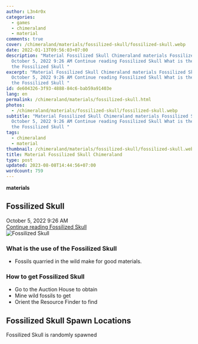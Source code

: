 ```yaml
---
author: L3n4r0x
categories:
  - games
  - chimeraland
  - material
comments: true
cover: /chimeraland/materials/fossilized-skull/fossilized-skull.webp
date: 2022-01-13T09:56:03+07:00
description: "Material Fossilized Skull Chimeraland materials Fossilized Skull
  October 5, 2022 9:26 AM Continue reading Fossilized Skull What is the use of
  the Fossilized Skull "
excerpt: "Material Fossilized Skull Chimeraland materials Fossilized Skull
  October 5, 2022 9:26 AM Continue reading Fossilized Skull What is the use of
  the Fossilized Skull "
id: de604326-3f93-4888-84c6-bab59a91403e
lang: en
permalink: /chimeraland/materials/fossilized-skull.html
photos:
  - /chimeraland/materials/fossilized-skull/fossilized-skull.webp
subtitle: "Material Fossilized Skull Chimeraland materials Fossilized Skull
  October 5, 2022 9:26 AM Continue reading Fossilized Skull What is the use of
  the Fossilized Skull "
tags:
  - chimeraland
  - material
thumbnail: /chimeraland/materials/fossilized-skull/fossilized-skull.webp
title: Material Fossilized Skull Chimeraland
type: post
updated: 2023-08-08T14:44:56+07:00
wordcount: 759
---
```


<link
  rel="stylesheet"
  href="https://rawcdn.githack.com/dimaslanjaka/Web-Manajemen/870a349/css/bootstrap-5-3-0-alpha3-wrapper.css"
/>
<section id="bootstrap-wrapper">
  <div data-bs-theme="dark">
    <div
      class="row g-0 border rounded overflow-hidden flex-md-row mb-4 shadow-sm position-relative bg-dark text-light"
    >
      <div class="col p-4 d-flex flex-column position-static">
        <strong class="d-inline-block mb-2 text-success">materials</strong>
        <h2 class="mb-0">Fossilized Skull</h2>
        <div class="mb-1 text-muted">October 5, 2022 9:26 AM</div>
        <a
          href="/chimeraland/materials/fossilized-skull.html"
          class="stretched-link d-none text-primary"
          >Continue reading Fossilized Skull</a
        >
      </div>
      <div class="col-auto d-none d-md-block d-lg-block">
        <img
          src="https://www.webmanajemen.com/chimeraland/materials/fossilized-skull/fossilized-skull.webp"
          alt="Fossilized Skull"
        />
      </div>
    </div>
    <div class="row">
      <div class="col-lg-6 col-12 mb-2">
        <div class="card">
          <div class="card-body">
            <h3 class="card-title">What is the use of the Fossilized Skull</h3>
            <div class="card-text">
              <ul>
                <li>Fossils quarried in the wild make for good materials.</li>
              </ul>
            </div>
          </div>
        </div>
      </div>
      <div class="col-lg-6 col-12 mb-2">
        <div class="card">
          <div class="card-body">
            <h3 class="card-title">How to get Fossilized Skull</h3>
            <div class="card-text">
              <ul>
                <li>Go to the Auction House to obtain</li>
                <li>Mine wild fossils to get</li>
                <li>Orient the Resource Finder to find</li>
              </ul>
            </div>
          </div>
        </div>
      </div>
      <div class="col-12 mb-2">
        <h2>Fossilized Skull Spawn Locations</h2>
        <p>Fossilized Skull is randomly spawned</p>
      </div>
    </div>
  </div>
</section>